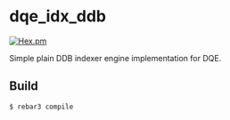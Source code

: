 dqe_idx_ddb
=====
[![Hex.pm](https://img.shields.io/hexpm/v/dqe_idx_ddb.svg?maxAge=2592000)](https://hex.pm/packages/dqe_idx_ddb)

Simple plain DDB indexer engine implementation for DQE.

Build
-----

    $ rebar3 compile
